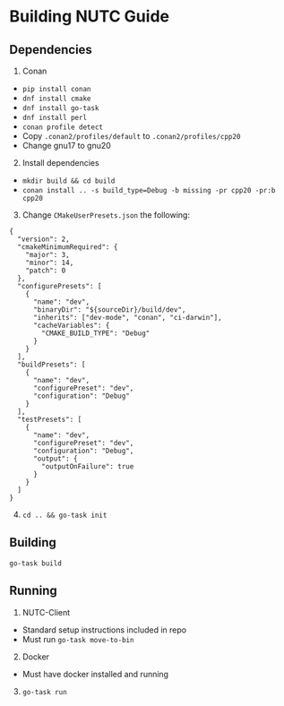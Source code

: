 
# Building NUTC Guide
## Dependencies
1. Conan
- `pip install conan`
- `dnf install cmake`
- `dnf install go-task`
- `dnf install perl`
- `conan profile detect`
- Copy `.conan2/profiles/default` to `.conan2/profiles/cpp20` 
- Change gnu17 to gnu20 
2. Install dependencies
- `mkdir build && cd build`
- `conan install .. -s build_type=Debug -b missing -pr cpp20 -pr:b cpp20`
3. Change `CMakeUserPresets.json` the following:
```
{
  "version": 2,
  "cmakeMinimumRequired": {
    "major": 3,
    "minor": 14,
    "patch": 0
  },
  "configurePresets": [
    {
      "name": "dev",
      "binaryDir": "${sourceDir}/build/dev",
      "inherits": ["dev-mode", "conan", "ci-darwin"],
      "cacheVariables": {
        "CMAKE_BUILD_TYPE": "Debug"
      }
    }
  ],
  "buildPresets": [
    {
      "name": "dev",
      "configurePreset": "dev",
      "configuration": "Debug"
    }
  ],
  "testPresets": [
    {
      "name": "dev",
      "configurePreset": "dev",
      "configuration": "Debug",
      "output": {
        "outputOnFailure": true
      }
    }
  ]
}
```
4. `cd .. && go-task init`


## Building
`go-task build`


## Running
1. NUTC-Client
- Standard setup instructions included in repo
- Must run `go-task move-to-bin`
2. Docker
- Must have docker installed and running
3. `go-task run`
